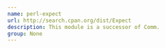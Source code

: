 ```yaml
---
name: perl-expect
url: http://search.cpan.org/dist/Expect
description: This module is a successor of Comm.
group: None
---
```

